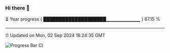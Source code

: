 ### Hi there 👋

⏳ Year progress { ████████████████████▁▁▁▁▁▁▁▁▁▁ } 67.15 %

---

⏰ Updated on Mon, 02 Sep 2024 18:24:35 GMT

![Progress Bar CI](https://github.com/liununu/liununu/workflows/Progress%20Bar%20CI/badge.svg)
